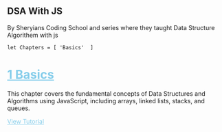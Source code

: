 
## DSA With JS 

By Sheryians Coding School and series where they taught Data Structure Algorithem with js


    let Chapters = [ 'Basics'  ]


# <a href='https://github.com/Manishbhai9350/DSA/blob/main/Basics.js' style='display:flex; align-items:center;color:skyblue' > 1 Basics </a>
This chapter covers the fundamental concepts of Data Structures and Algorithms using JavaScript, including arrays, linked lists, stacks, and queues. 

<a style='color:skyblue' href='https://youtu.be/h86FQ7vrnds?si=Mm39nBU48SE8MWsE' >View Tutorial</a>